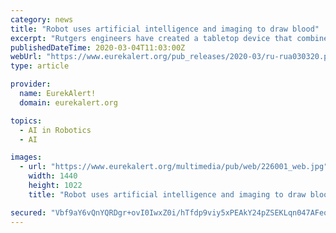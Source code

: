 ```yaml
---
category: news
title: "Robot uses artificial intelligence and imaging to draw blood"
excerpt: "Rutgers engineers have created a tabletop device that combines a robot, artificial intelligence and near-infrared and ultrasound imaging to draw blood or insert catheters to deliver fluids and drugs. Their most recent research results, published in the journal Nature Machine Intelligence, suggest that autonomous systems like the image-guided ..."
publishedDateTime: 2020-03-04T11:03:00Z
webUrl: "https://www.eurekalert.org/pub_releases/2020-03/ru-rua030320.php"
type: article

provider:
  name: EurekAlert!
  domain: eurekalert.org

topics:
  - AI in Robotics
  - AI

images:
  - url: "https://www.eurekalert.org/multimedia/pub/web/226001_web.jpg"
    width: 1440
    height: 1022
    title: "Robot uses artificial intelligence and imaging to draw blood"

secured: "Vbf9aY6vQnYQRDgr+ovI0IwxZ0i/hTfdp9viy5xPEAkY24pZSEKLqn047AFeqBCl3q//9dNWOXc6mY3lbB5aDnr9RxgRwhISKMwaGzYAyTEPXkNCt60eOQo8GpvXwR5+DHf2lw2Mue2dw0yFmLBMRceclO9UBI4koWTwBwZMJMcTsGwAI41RFMLjIxlWe9YxhKzvUivLogVEQFmBJ0jaSCLOfrwXs8wpcTfM5VGsTiOmYqVjAKTyo1Rwq+QY+AZCQb2EE/bnm7lBlJV9MdYrO08NkWDRv5HVUaJxDtS8H8OiWy4BXPtG8W7PJcujRsmD;2g4dfR5+8IH8N3SwjZ3HAA=="
---
```


